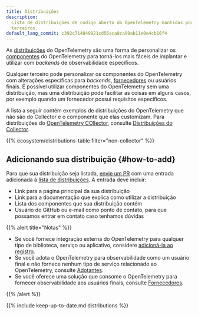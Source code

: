 ```yaml
---
title: Distribuições
description:
  Lista de distribuições de código aberto do OpenTelemetry mantidas por
  terceiros.
default_lang_commit: c392c714849921cd56aca8ca99ab11e0e4cb16f4
---
```


As [distribuições][distributions] do OpenTelemetry são uma forma de personalizar
os [componentes][components] do OpenTelemetry para torná-los mais fáceis de
implantar e utilizar com _backends_ de observabilidade específicos.

Qualquer terceiro pode personalizar os componentes do OpenTelemetry com
alterações específicas para _backends_, [fornecedores][vendor] ou usuários
finais. É possível utilizar componentes do OpenTelemetry sem uma distribuição,
mas uma distribuição pode facilitar as coisas em alguns casos, por exemplo
quando um fornecedor possui requisitos específicos.

A lista a seguir contém exemplos de distribuições do OpenTelemetry que não são
do Collector e o componente que elas customizam. Para distribuições do
[OpenTelemetry COllector](/docs/collector), consulte
[Distribuições do Collector](/docs/collector/distributions/).

{{% ecosystem/distributions-table filter="non-collector" %}}

## Adicionando sua distribuição {#how-to-add}

Para que sua distribuição seja listada, [envie um PR] com uma entrada adicionada
à [lista de distribuições][distributions list]. A entrada deve incluir:

- Link para a página principal da sua distribuição
- Link para a documentação que explica como utilizar a distribuição
- Lista dos componentes que sua distribuição contém
- Usuário do GitHub ou e-mail como ponto de contato, para que possamos entrar em
  contato caso tenhamos dúvidas

{{% alert title="Notas" %}}

- Se você fornece integração externa do OpenTelemetry para qualquer tipo de
  biblioteca, serviço ou aplicativo, considere
  [adicioná-la ao registro](/ecosystem/registry/adding).
- Se você adota o OpenTelemetry para observabilidade como um usuário final e não
  fornece nenhum tipo de serviço relacionado ao OpenTelemetry, consulte
  [Adotantes](/ecosystem/adopters).
- Se você oferece uma solução que consome o OpenTelemetry para fornecer
  observabilidade aos usuários finais, consulte
  [Fornecedores](/ecosystem/vendors).

{{% /alert %}}

[envie um PR]: /docs/contributing/pull-requests/

{{% include keep-up-to-date.md distributions %}}

[components]: /docs/concepts/components/
[distributions]: /docs/concepts/distributions/
[distributions list]:
  https://github.com/open-telemetry/opentelemetry.io/tree/main/data/ecosystem/distributions.yaml
[vendor]: ../vendors/

